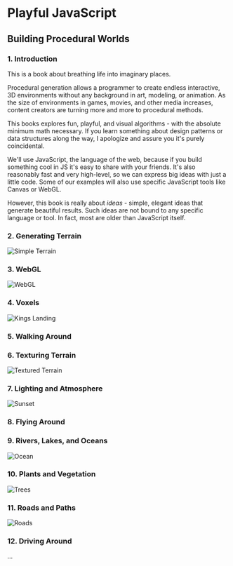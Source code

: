# Playful JavaScript
## Building Procedural Worlds

### 1. Introduction

This is a book about breathing life into imaginary places.

Procedural generation allows a programmer to create endless interactive, 3D environments
without any background in art, modeling, or animation.
As the size of environments in games, movies, and other media increases,
content creators are turning more and more to procedural methods. 

This books explores fun, playful, and visual algorithms - with the absolute minimum math necessary.
If you learn something about design patterns or data structures along the way,
I apologize and assure you it's purely coincidental.

We'll use JavaScript, the language of the web, because if you build something cool in JS it's easy to share with your friends.
It's also reasonably fast and very high-level, so we can express big ideas with just a little code.
Some of our examples will also use specific JavaScript tools like Canvas or WebGL.

However, this book is really about *ideas* -
simple, elegant ideas that generate beautiful results.
Such ideas are not bound to any specific language or tool.
In fact, most are older than JavaScript itself.

### 2. Generating Terrain

![Simple Terrain](https://cloud.githubusercontent.com/assets/364501/3404243/0bf97dd0-fd6f-11e3-9936-4d1f6ae53ae3.png)

### 3. WebGL

![WebGL](http://www.awwwards.com/awards/images/2012/05/webgl_demos_examples_23.jpg)

### 4. Voxels

![Kings Landing](http://www.vgu.tv/wp-content/uploads/2013/01/kingland.jpg)

### 5. Walking Around

### 6. Texturing Terrain

![Textured Terrain](http://2.bp.blogspot.com/-syVpnUnuLuM/UvPTkADr-RI/AAAAAAAACpI/mBCb5mS1jTI/s1600/k.png)

### 7. Lighting and Atmosphere

![Sunset](http://fc09.deviantart.net/fs4/i/2004/243/a/8/Paradise_Lost____Terragen.jpg)

### 8. Flying Around

### 9. Rivers, Lakes, and Oceans

![Ocean](http://unigine.com/articles/130605-procedural-content-generation/full/32_oilrush_ocean_bottom1.jpg)

### 10. Plants and Vegetation

![Trees](http://i.stack.imgur.com/hnV97.jpg)

### 11. Roads and Paths

![Roads](http://i1.ytimg.com/vi/4dIiXpCwnHs/maxresdefault.jpg)

### 12. Driving Around

...
